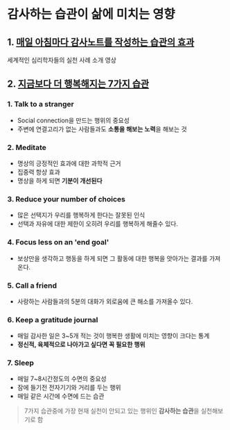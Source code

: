 # 감사하는 습관이 삶에 미치는 영향

## 1. [매일 아침마다 감사노트를 작성하는 습관의 효과](https://www.youtube.com/watch?v=fTVg2Eh4XAM)

세계적인 심리학자들의 실천 사례 소개 영상

## 2. [지금보다 더 행복해지는 7가지 습관](https://www.youtube.com/watch?v=e9UVAafNvm4)

### 1. Talk to a stranger

- Social connection을 만드는 행위의 중요성
- 주변에 연결고리가 없는 사람들과도 **소통을 해보는 노력**을 해보는 것

### 2. Meditate

- 명상의 긍정적인 효과에 대한 과학적 근거
- 집중력 항샹 효과
- 명상을 하게 되면 **기분이 개선된다**

### 3. Reduce your number of choices

- 많은 선택지가 우리를 행복하게 한다는 잘못된 인식
- 선택과 자유에 대한 제한이 오히려 우리를 행복하게 해줄수 있다.

### 4. Focus less on an 'end goal'

- 보상만을 생각하고 행동을 하게 되면 그 활동에 대한 행복을 앗아가는 결과를 가져온다.

### 5. Call a friend

- 사랑하는 사람들과의 5분의 대화가 외로움에 큰 해소를 가져올수 있다.

### **6. Keep a gratitude journal**

- 매일 감사한 일은 3~5개 적는 것이 행복한 생활에 미치는 영향이 크다는 통계
- **정신적, 육체적으로 나아가고 싶다면 꼭 필요한 행위**

### 7. Sleep

- 매일 7~8시간정도의 수면의 중요성
- 잠에 들기전 전자기기와 거리를 두는 행위
- 매일 같은 시간에 수면에 드는 습관

> 7가지 습관중에 가장 현재 실천이 안되고 있는 행위인 **감사하는 습관**을 실천해보기로 함
